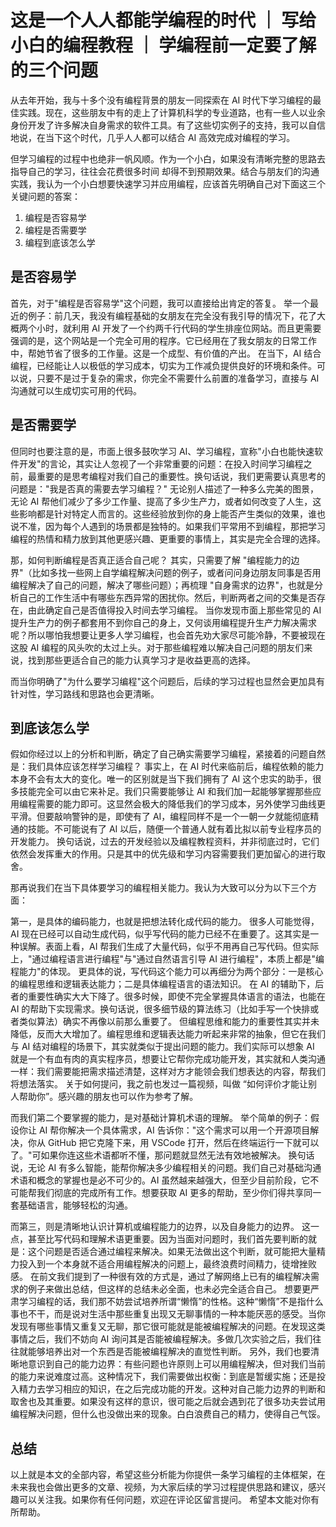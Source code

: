 # 这是一个人人都能学编程的时代 ｜ 写给小白的编程教程 ｜ 学编程前一定要了解的三个问题

从去年开始，我与十多个没有编程背景的朋友一同探索在 AI 时代下学习编程的最佳实践。现在，这些朋友中有的走上了计算机科学的专业道路，也有一些人以业余身份开发了许多解决自身需求的软件工具。有了这些切实例子的支持，我可以自信地说，在当下这个时代，几乎人人都可以结合 AI 高效完成对编程的学习。

但学习编程的过程中也绝非一帆风顺。作为一个小白，如果没有清晰完整的思路去指导自己的学习，往往会花费很多时间 却得不到预期效果。结合与朋友们的沟通实践，我认为一个小白想要快速学习并应用编程，应该首先明确自己对下面这三个关键问题的答案：
1. 编程是否容易学
2. 编程是否需要学
3. 编程到底该怎么学

## 是否容易学
首先，对于"编程是否容易学"这个问题，我可以直接给出肯定的答复。
举一个最近的例子：前几天，我没有编程基础的女朋友在完全没有我引导的情况下，花了大概两个小时，就利用 AI 开发了一个约两千行代码的学生排座位网站。而且更需要强调的是，这个网站是一个完全可用的程序。它已经用在了我女朋友的日常工作中，帮她节省了很多的工作量。这是一个成型、有价值的产出。
在当下，AI 结合编程，已经能让人以极低的学习成本，切实为工作减负提供良好的环境和条件。可以说，只要不是过于复杂的需求，你完全不需要什么前置的准备学习，直接与 AI 沟通就可以生成切实可用的代码。

## 是否需要学
但同时也要注意的是，市面上很多鼓吹学习 AI、学习编程，宣称"小白也能快速软件开发"的言论，其实让人忽视了一个非常重要的问题：在投入时间学习编程之前，最重要的是思考编程对我们自己的重要性。换句话说，我们更需要认真思考的问题是："我是否真的需要去学习编程？"
无论别人描述了一种多么完美的图景，无论 AI 帮他们减少了多少工作量、提高了多少生产力，或者如何改变了人生，这些影响都是针对特定人而言的。这些经验放到你的身上能否产生类似的效果，谁也说不准，因为每个人遇到的场景都是独特的。如果我们平常用不到编程，那把学习编程的热情和精力放到其他更感兴趣、更重要的事情上，其实是完全合理的选择。

那，如何判断编程是否真正适合自己呢？
其实，只需要了解 "编程能力的边界"（比如多找一些网上自学编程解决问题的例子，或者问问身边朋友同事是否用编程解决了自己的问题，解决了哪些问题）；再梳理 "自身需求的边界"，也就是分析自己的工作生活中有哪些东西异常的困扰你。然后，判断两者之间的交集是否存在，由此确定自己是否值得投入时间去学习编程。
当你发现市面上那些常见的 AI 提升生产力的例子都套用不到你自己的身上，又何谈用编程提升生产力解决需求呢？所以哪怕我想要让更多人学习编程，也会首先劝大家尽可能冷静，不要被现在这股 AI 编程的风头吹的太过上头。对于那些编程难以解决自己问题的朋友们来说，找到那些更适合自己的能力认真学习才是收益更高的选择。

而当你明确了"为什么要学习编程"这个问题后，后续的学习过程也显然会更加具有针对性，学习路线和思路也会更清晰。

## 到底该怎么学
假如你经过以上的分析和判断，确定了自己确实需要学习编程，紧接着的问题自然是：我们具体应该怎样学习编程？
事实上，在 AI 时代来临前后，编程依赖的能力本身不会有太大的变化。唯一的区别就是当下我们拥有了 AI 这个忠实的助手，很多技能完全可以由它来补足。我们只需要能够让 AI 和我们加一起能够掌握那些应用编程需要的能力即可。这显然会极大的降低我们的学习成本，另外使学习曲线更平滑。但要敲响警钟的是，即使有了 AI，编程同样不是一个一朝一夕就能彻底精通的技能。不可能说有了 AI 以后，随便一个普通人就有着比拟以前专业程序员的开发能力。
换句话说，过去的开发经验以及编程教程资料，并非彻底过时，它们依然会发挥重大的作用。只是其中的优先级和学习内容需要我们更加留心的进行取舍。

那再说我们在当下具体要学习的编程相关能力。我认为大致可以分为以下三个方面：

第一，是具体的编码能力，也就是把想法转化成代码的能力。
很多人可能觉得，AI 现在已经可以自动生成代码，似乎写代码的能力已经不在重要了。这其实是一种误解。表面上看，AI 帮我们生成了大量代码，似乎不用再自己写代码。但实际上，"通过编程语言进行编程"与"通过自然语言引导 AI 进行编程"，本质上都是"编程能力"的体现。
更具体的说，写代码这个能力可以再细分为两个部分：一是核心的编程思维和逻辑表达能力；二是具体编程语言的语法知识。
在 AI 的辅助下，后者的重要性确实大大下降了。很多时候，即使不完全掌握具体语言的语法，也能在 AI 的帮助下实现需求。换句话说，很多细节级的算法练习（比如手写一个快排或者类似算法）确实不再像以前那么重要了。
但编程思维和能力的重要性其实并未降低，反而大大增加了。编程思维和逻辑表达能力听起来非常的抽象，但它在我们与 AI 结对编程的场景下，其实就类似于提出问题的能力。我们实际可以想象 AI 就是一个有血有肉的真实程序员，想要让它帮你完成功能开发，其实就和人类沟通一样：我们需要能把需求描述清楚，这样对方才能领会我们想表达的内容，帮我们将想法落实。
关于如何提问，我之前也发过一篇视频，叫做 “如何评价才能让别人帮助你”。感兴趣的朋友也可以作为参考了解。

而我们第二个要掌握的能力，是对基础计算机术语的理解。
举个简单的例子：假设你让 AI 帮你解决一个具体需求，AI 告诉你："这个需求可以用一个开源项目解决，你从 GitHub 把它克隆下来，用 VSCode 打开，然后在终端运行一下就可以了。"可如果你连这些术语都听不懂，那问题就显然无法有效地被解决。
换句话说，无论 AI 有多么智能，能帮你解决多少编程相关的问题。我们自己对基础沟通术语和概念的掌握也是必不可少的。AI 虽然越来越强大，但至少目前阶段，它不可能帮我们彻底的完成所有工作。想要获取 AI 更多的帮助，至少你们得共享同一套基础语言，能够轻松的沟通。

而第三，则是清晰地认识计算机或编程能力的边界，以及自身能力的边界。
这一点，甚至比写代码和理解术语更重要。因为当面对问题时，我们首先要判断的就是：这个问题是否适合通过编程来解决。如果无法做出这个判断，就可能把大量精力投入到一个本身就不适合用编程解决的问题上，最终浪费时间精力，徒增挫败感。
在前文我们提到了一种很有效的方式是，通过了解网络上已有的编程解决需求的例子来做出总结，但这样的总结未必全面，也未必完全适合自己。
想要更严肃学习编程的话，我们那不妨尝试培养所谓“懒惰”的性格。这种“懒惰”不是指什么事也不干，而是说对生活中那些重复出现又无聊事情的一种本能厌恶的感受。当你发现有哪些事情又重复又无聊，那它很可能就是能被编程解决的问题。在发现这类事情之后，我们不妨向 AI 询问其是否能被编程解决。多做几次实验之后，我们往往就能够培养出对一个东西是否能被编程解决的直觉性判断。
另外，我们也要清晰地意识到自己的能力边界：有些问题也许原则上可以用编程解决，但对我们当前的能力来说难度过高。这种情况下，我们需要做出权衡：到底是暂缓实施；还是投入精力去学习相应的知识，在之后完成功能的开发。这种对自己能力边界的判断和取舍也及其重要。如果没有这样的意识，很可能之后就会遇到花了很多功夫尝试用编程解决问题，但什么也没做出来的现象。白白浪费自己的精力，使得自己气馁。

## 总结

以上就是本文的全部内容，希望这些分析能为你提供一条学习编程的主体框架，在未来我也会做出更多的文章、视频，为大家后续的学习过程提供思路和建议，感兴趣可以关注我。如果你有任何问题，欢迎在评论区留言提问。
希望本文能对你有所帮助。
